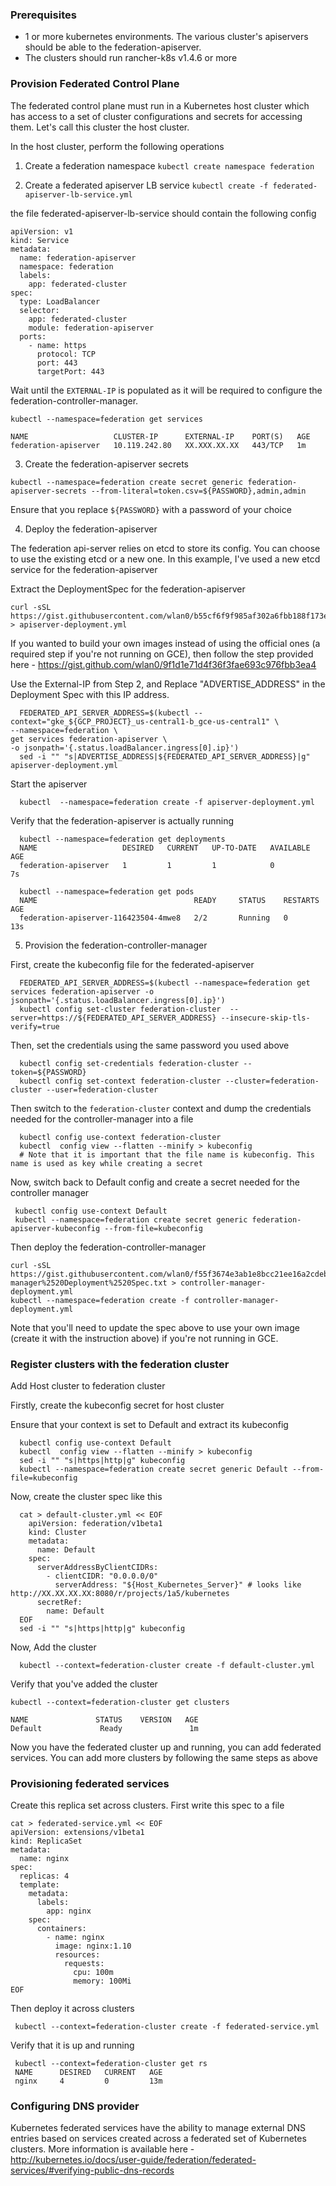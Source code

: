 ### Prerequisites

 * 1 or more kubernetes environments. The various cluster's apiservers should be able to the federation-apiserver.
 * The clusters should run rancher-k8s v1.4.6 or more
 
### Provision Federated Control Plane

The federated control plane must run in a Kubernetes host cluster which has access to a set of cluster configurations and secrets for accessing them. Let's call this cluster the host cluster. 

In the host cluster, perform the following operations

 1. Create a federation namespace
  `kubectl create namespace federation`
          
 2. Create a federated apiserver LB service
  `kubectl create -f federated-apiserver-lb-service.yml`
  
  the file federated-apiserver-lb-service should contain the following config
  ```
  apiVersion: v1
  kind: Service
  metadata:
    name: federation-apiserver
    namespace: federation
    labels:
      app: federated-cluster
  spec:
    type: LoadBalancer
    selector:
      app: federated-cluster
      module: federation-apiserver
    ports:
      - name: https
        protocol: TCP
        port: 443
        targetPort: 443
  ```

  Wait until the `EXTERNAL-IP` is populated as it will be required to configure the federation-controller-manager.

  `kubectl --namespace=federation get services`

  ```
  NAME                   CLUSTER-IP      EXTERNAL-IP    PORT(S)   AGE
  federation-apiserver   10.119.242.80   XX.XXX.XX.XX   443/TCP   1m
  ```

 3. Create the federation-apiserver secrets
 
  `kubectl --namespace=federation create secret generic federation-apiserver-secrets --from-literal=token.csv=${PASSWORD},admin,admin`

  Ensure that you replace `${PASSWORD}` with a password of your choice

 4. Deploy the federation-apiserver
 
  The federation api-server relies on etcd to store its config. You can choose to use the existing etcd or a new one. In this example, I've used a new etcd service for the federation-apiserver

  Extract the DeploymentSpec for the federation-apiserver

  ```
  curl -sSL https://gist.githubusercontent.com/wlan0/b55cf6f9f985af302a6fbb188f173e82/raw/ae6ff58ef6ddd80a8df0032e33fb5559c7acadbb/Rancher%2520Kubernetes%2520Cluster%2520Federation.txt > apiserver-deployment.yml
  ```

  If you wanted to build your own images instead of using the official ones (a required step if you're not running on GCE), then follow the step provided here - https://gist.github.com/wlan0/9f1d1e71d4f36f3fae693c976fbb3ea4

  Use the External-IP from Step 2, and Replace "ADVERTISE_ADDRESS" in the Deployment Spec with this IP address.

  ```
    FEDERATED_API_SERVER_ADDRESS=$(kubectl --context="gke_${GCP_PROJECT}_us-central1-b_gce-us-central1" \
--namespace=federation \
get services federation-apiserver \
-o jsonpath='{.status.loadBalancer.ingress[0].ip}')
    sed -i "" "s|ADVERTISE_ADDRESS|${FEDERATED_API_SERVER_ADDRESS}|g" apiserver-deployment.yml
  ```

  Start the apiserver

  ```
    kubectl  --namespace=federation create -f apiserver-deployment.yml
  ```

  Verify that the federation-apiserver is actually running

  ```
    kubectl --namespace=federation get deployments
    NAME                   DESIRED   CURRENT   UP-TO-DATE   AVAILABLE   AGE
    federation-apiserver   1         1         1            0           7s

    kubectl --namespace=federation get pods
    NAME                                   READY     STATUS    RESTARTS   AGE
    federation-apiserver-116423504-4mwe8   2/2       Running   0          13s
   ```

 5. Provision the federation-controller-manager
 
  First, create the kubeconfig file for the federated-apiserver

  ```
    FEDERATED_API_SERVER_ADDRESS=$(kubectl --namespace=federation get services federation-apiserver -o jsonpath='{.status.loadBalancer.ingress[0].ip}')
    kubectl config set-cluster federation-cluster  --server=https://${FEDERATED_API_SERVER_ADDRESS} --insecure-skip-tls-verify=true
  ```

  Then, set the credentials using the same password you used above

  ```
    kubectl config set-credentials federation-cluster --token=${PASSWORD}
    kubectl config set-context federation-cluster --cluster=federation-cluster --user=federation-cluster
  ```

  Then switch to the `federation-cluster` context and dump the credentials needed for the controller-manager into a file

  ```
    kubectl config use-context federation-cluster
    kubectl  config view --flatten --minify > kubeconfig
    # Note that it is important that the file name is kubeconfig. This name is used as key while creating a secret
  ```

  Now, switch back to Default config and create a secret needed for the controller manager

  ```
   kubectl config use-context Default
   kubectl --namespace=federation create secret generic federation-apiserver-kubeconfig --from-file=kubeconfig
  ```
  Then deploy the federation-controller-manager

  ```
curl -sSL https://gist.githubusercontent.com/wlan0/f55f3674e3ab1e8bcc21ee16a2cdebcb/raw/53a041e5e7530d4e4a6b41343528bc39612d0e68/Kubernetes%2520Cluster%2520Federation%2520Federation%2520Controller-manager%2520Deployment%2520Spec.txt > controller-manager-deployment.yml
  kubectl --namespace=federation create -f controller-manager-deployment.yml
  ```
  Note that you'll need to update the spec above to use your own image (create it with the instruction above) if you're not running in GCE.
  
### Register clusters with the federation cluster  
  
  Add Host cluster to federation cluster

  Firstly, create the kubeconfig secret for host cluster

  Ensure that your context is set to Default and extract its kubeconfig
  ```
    kubectl config use-context Default
    kubectl  config view --flatten --minify > kubeconfig
    sed -i "" "s|https|http|g" kubeconfig
    kubectl --namespace=federation create secret generic Default --from-file=kubeconfig
  ```

  Now, create the cluster spec like this

  ```
    cat > default-cluster.yml << EOF
      apiVersion: federation/v1beta1
      kind: Cluster
      metadata:
        name: Default
      spec:
        serverAddressByClientCIDRs:
          - clientCIDR: "0.0.0.0/0"
            serverAddress: "${Host_Kubernetes_Server}" # looks like http://XX.XX.XX.XX:8080/r/projects/1a5/kubernetes
        secretRef:
          name: Default
    EOF
    sed -i "" "s|https|http|g" kubeconfig
  ```

  Now, Add the cluster 

  ```
    kubectl --context=federation-cluster create -f default-cluster.yml
  ```

  Verify that you've added the cluster

  ```
  kubectl --context=federation-cluster get clusters

  NAME               STATUS    VERSION   AGE
  Default             Ready               1m
  ```

Now you have the federated cluster up and running, you can add federated services. You can add more clusters by following the same steps as above

### Provisioning federated services

  Create this replica set across clusters. First write this spec to a file

  ```
  cat > federated-service.yml << EOF
  apiVersion: extensions/v1beta1
  kind: ReplicaSet
  metadata:
    name: nginx
  spec:
    replicas: 4
    template:
      metadata:
        labels:
          app: nginx
      spec:
        containers:
          - name: nginx
            image: nginx:1.10
            resources:
              requests:
                cpu: 100m
                memory: 100Mi
  EOF
  ```

 Then deploy it across clusters

 ```
  kubectl --context=federation-cluster create -f federated-service.yml
 ```

 Verify that it is up and running

 ```
  kubectl --context=federation-cluster get rs
  NAME      DESIRED   CURRENT   AGE
  nginx     4         0         13m
 ```
 
### Configuring DNS provider
 
Kubernetes federated services have the ability to manage external DNS entries based on services created across a federated set of Kubernetes clusters. More information is available here - http://kubernetes.io/docs/user-guide/federation/federated-services/#verifying-public-dns-records